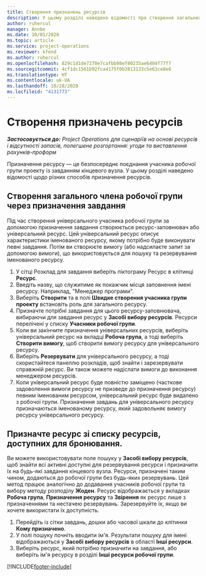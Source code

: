 ```yaml
---
title: Створення призначень ресурсів
description: У цьому розділі наведено відомості про створення загальних і іменованих призначень ресурсів.
author: ruhercul
manager: Annbe
ms.date: 10/01/2020
ms.topic: article
ms.service: project-operations
ms.reviewer: kfend
ms.author: ruhercul
ms.openlocfilehash: 829c1d1de7270e7cafbb98ef80235ae6404f77f7
ms.sourcegitcommit: 4cf1dc1561b92fca4175f0b3813133c5e63ce8e6
ms.translationtype: HT
ms.contentlocale: uk-UA
ms.lasthandoff: 10/28/2020
ms.locfileid: "4131773"
---
```

# <a name="create-resource-assignments"></a>Створення призначень ресурсів

_**Застосовується до:** Project Operations для сценаріїв на основі ресурсів і відсутності запасів, полегшене розгортання: угоди та виставлення рахунків-проформ_


Призначення ресурсу — це безпосереднє поєднання учасника робочої групи проекту із завданням кінцевого вузла. У цьому розділі наведено відомості щодо різних способів призначення ресурсів.

## <a name="create-a-generic-team-member-through-task-assignment"></a>Створення загального члена робочої групи через призначення завдання


Під час створення універсального учасника робочої групи за допомогою призначення завдання створюється ресурс-заповнювач або універсальний ресурс. Цей універсальний ресурс описує характеристики іменованого ресурсу, якому потрібно буде виконувати певні завдання. Потім ви створюєте вимогу (або надсилаєте запит за допомогою вимоги), що використовується для пошуку та резервування іменованого ресурсу.

1. У сітці Розклад для завдання виберіть піктограму Ресурс в клітинці **Ресурс**.
2. Введіть назву, що служитиме як покажчик місця заповнення імені ресурсу. Наприклад, "Менеджер програми".
3. Виберіть **Створити** та в полі **Швидке створення учасника групи проекту** встановіть роль для загального ресурсу.
4. Призначте потрібні завдання для цього ресурсу-заповнювача, вибираючи для завдання ресурс у **Засобі вибору ресурсів**. Ресурси перелічені у списку **Учасники робочої групи**.
5. Коли ви закінчите призначення універсальних ресурсів, виберіть універсальний ресурс на вкладці **Робоча група**, а тоді виберіть **Створити вимогу**, щоб створити вимогу ресурсу для універсального ресурсу.
6. Виберіть **Резервувати** для універсального ресурсу, а тоді скористайтеся панеллю розкладів, щоб знайти і зарезервувати справжній ресурс. Ви також можете надіслати вимоги до виконання менеджером ресурсів.
7. Коли універсальний ресурс буде повністю заміщено (часткове задоволення вимоги ресурсу не призведе до призначення ресурсу) певним іменованим ресурсом, універсальний ресурс буде видалено з робочої групи. Призначення завдань для універсального ресурсу призначаються іменованому ресурсу, який задовольняє вимогу ресурсу універсального ресурсу.

## <a name="assign-a-named-resource-from-the-list-of-all-bookable-resources"></a>Призначте ресурс зі списку ресурсів, доступних для бронювання.

Ви можете використовувати поле пошуку у **Засобі вибору ресурсів**, щоб знайти всі активні доступні для резервування ресурси і призначити їх на будь-які завдання кінцевого вузла. Ресурси, призначені таким чином, додаються до робочої групи без будь-яких резервувань. Цей метод працює аналогічно до додавання учасників робочої групи та вибору методу розподілу **Жоден**. Ресурс відображається у вкладках **Робоча група**, **Призначення ресурсу** та **Звірення** як ресурс лише з призначеннями та нестачею резервувань. Зарезервуйте їх, якщо ви хочете використати їх доступність.

1. Перейдіть із сітки завдань, дошки або часової шкали до клітинки **Кому призначено**.
2. У полі пошуку почніть вводити ім'я. Результати пошуку для імені відображаються у **Засобі вибору ресурсів** в області **Інші ресурси**.
3. Виберіть ресурс, який потрібно призначити на завдання, або виберіть ім'я ресурсу в розділі **Інші ресурси робочої групи**.


[!INCLUDE[footer-include](../includes/footer-banner.md)]